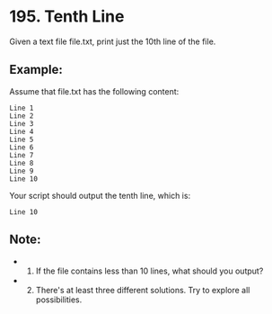 # 195. Tenth Line

Given a text file file.txt, print just the 10th line of the file.

## Example:

Assume that file.txt has the following content:

```
Line 1
Line 2
Line 3
Line 4
Line 5
Line 6
Line 7
Line 8
Line 9
Line 10
```

Your script should output the tenth line, which is:

```
Line 10
```

## Note:

* 1. If the file contains less than 10 lines, what should you output?
* 2. There's at least three different solutions. Try to explore all possibilities.
